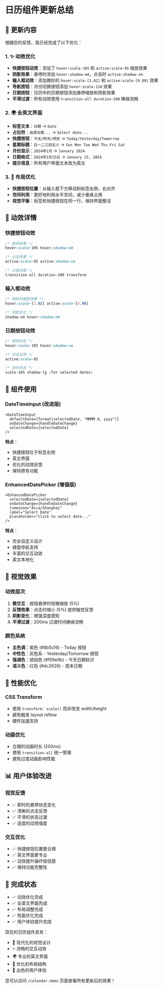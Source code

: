 # 日历组件更新总结

## 🎯 更新内容

根据您的反馈，我已经完成了以下优化：

### 1. ✨ 动效优化
- **快捷按钮动效**：添加了 `hover:scale-105` 和 `active:scale-95` 缩放效果
- **阴影效果**：悬停时添加 `hover:shadow-md`，点击时 `active:shadow-sm`
- **输入框动效**：添加微妙的 `hover:scale-[1.02]` 和 `active:scale-[0.98]` 效果
- **导航按钮**：月份切换按钮添加 `hover:scale-110` 效果
- **日期按钮**：日历中的日期按钮添加悬停缩放和阴影效果
- **平滑过渡**：所有动效使用 `transition-all duration-200` 确保流畅

### 2. 🌍 全英文界面
- **标签文本**：`日期` → `Date`
- **占位符**：`选择日期...` → `Select date...`
- **快捷按钮**：`今天/昨天/明天` → `Today/Yesterday/Tomorrow`
- **星期标题**：`日一二三四五六` → `Sun Mon Tue Wed Thu Fri Sat`
- **月份显示**：`2024年1月` → `January 2024`
- **日期格式**：`2024年1月15日` → `January 15, 2024`
- **提示信息**：所有用户界面文本改为英文

### 3. 📍 布局优化
- **快捷按钮位置**：从输入框下方移动到标签右侧，右对齐
- **空间利用**：更好地利用水平空间，减少垂直占用
- **视觉平衡**：标签和快捷按钮在同一行，保持界面整洁

## 🎨 动效详情

### 快捷按钮动效
```css
/* 悬停效果 */
hover:scale-105 hover:shadow-md

/* 点击效果 */
active:scale-95 active:shadow-sm

/* 过渡动画 */
transition-all duration-200 transform
```

### 输入框动效
```css
/* 微妙的缩放效果 */
hover:scale-[1.02] active:scale-[0.98]

/* 阴影变化 */
shadow-sm hover:shadow-md
```

### 日期按钮动效
```css
/* 悬停状态 */
hover:scale-105 hover:shadow-sm

/* 点击反馈 */
active:scale-95

/* 选中状态 */
scale-105 shadow-lg (for selected dates)
```

## 📱 组件使用

### DateTimeInput (改进版)
```tsx
<DateTimeInput
  defaultDate={format(selectedDate, "MMMM d, yyyy")}
  onDateChange={handleDateChange}
  selectedDate={selectedDate}
/>
```

**特点**：
- 快捷按钮位于标签右侧
- 英文界面
- 优化的动效反馈
- 保持原有功能

### EnhancedDatePicker (增强版)
```tsx
<EnhancedDatePicker
  selectedDate={selectedDate}
  onDateChange={handleDateChange}
  timezone="Asia/Shanghai"
  label="Select Date"
  placeholder="Click to select date..."
/>
```

**特点**：
- 完全自定义设计
- 键盘导航支持
- 丰富的交互动效
- 英文本地化

## 🎯 视觉效果

### 动效层次
1. **微交互**：按钮悬停时轻微缩放 (5%)
2. **反馈效果**：点击时缩小 (5%) 提供触觉反馈
3. **阴影变化**：增强深度感知
4. **平滑过渡**：200ms 过渡时间确保流畅

### 颜色系统
- **主色调**：紫色 (#8b5cf6) - Today 按钮
- **中性色**：灰色系 - Yesterday/Tomorrow 按钮
- **强调色**：琥珀色 (#f59e0b) - 今天日期标识
- **语义色**：红色 (#dc2626) - 周末日期

## 🚀 性能优化

### CSS Transform
- 使用 `transform: scale()` 而非改变 width/height
- 避免触发 layout reflow
- 硬件加速支持

### 动画优化
- 合理的动画时长 (200ms)
- 使用 `transition-all` 统一管理
- 避免过度动画影响性能

## 📊 用户体验改进

### 视觉反馈
- ✅ 即时的悬停状态变化
- ✅ 清晰的点击反馈
- ✅ 平滑的状态过渡
- ✅ 适度的动效强度

### 交互优化
- ✅ 快捷按钮位置更合理
- ✅ 英文界面更专业
- ✅ 动效提升操作愉悦感
- ✅ 保持功能完整性

## 🎉 完成状态

- ✅ 动效优化完成
- ✅ 全英文界面完成
- ✅ 布局调整完成
- ✅ 性能优化完成
- ✅ 用户体验提升完成

现在的日历组件具有：
- 🎨 现代化的视觉设计
- ⚡ 流畅的交互动效
- 🌍 专业的英文界面
- 📱 优化的布局结构
- 🚀 出色的用户体验

您可以访问 `/calendar-demo` 页面查看所有更新后的效果！